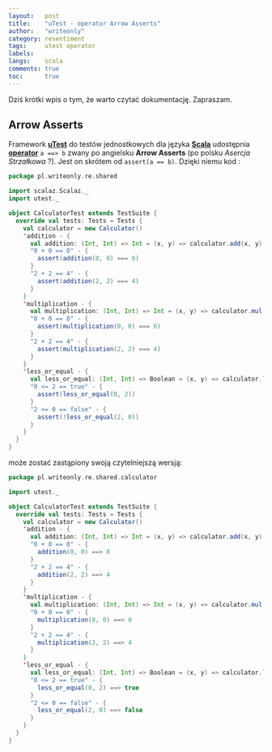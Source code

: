 ```yaml
---
layout:   post
title:    "uTest - operator Arrow Asserts"
author:   "writeonly"
category: resentiment
tags:     utest operator
labels:
langs:    scala
comments: true
toc:      true
---
```


Dziś krótki wpis o tym, że warto czytać dokumentację. Zapraszam.

## Arrow Asserts

Framework **[uTest](/posts-by-tags/utest)** do testów jednostkowych dla języka **[Scala](/posts-by-langs/scala)** udostępnia **[operator](/posts-by-tags/operator)** `a ==> b` zwany po angielsku **Arrow Asserts**
(po polsku *Asercja Strzałkowa* ?). Jest on skrótem od `assert(a == b)`. Dzięki niemu kod :

```scala
package pl.writeonly.re.shared

import scalaz.Scalaz._
import utest._

object CalculatorTest extends TestSuite {
  override val tests: Tests = Tests {
    val calculator = new Calculator()
    'addition - {
      val addition: (Int, Int) => Int = (x, y) => calculator.add(x, y)
      "0 + 0 == 0" - {
        assert(addition(0, 0) === 0)
      }
      "2 + 2 == 4" - {
        assert(addition(2, 2) === 4)
      }
    }
    'multiplication - {
      val multiplication: (Int, Int) => Int = (x, y) => calculator.mul(x, y)
      "0 + 0 == 0" - {
        assert(multiplication(0, 0) === 0)
      }
      "2 + 2 == 4" - {
        assert(multiplication(2, 2) === 4)
      }
    }
    'less_or_equal - {
      val less_or_equal: (Int, Int) => Boolean = (x, y) => calculator.leq(x, y)
      "0 <= 2 == true" - {
        assert(less_or_equal(0, 2))
      }
      "2 <= 0 == false" - {
        assert(!less_or_equal(2, 0))
      }
    }
  }
}

```

może zostać zastąpiony swoją czytelniejszą wersją:

```scala
package pl.writeonly.re.shared.calculator

import utest._

object CalculatorTest extends TestSuite {
  override val tests: Tests = Tests {
    val calculator = new Calculator()
    'addition - {
      val addition: (Int, Int) => Int = (x, y) => calculator.add(x, y)
      "0 + 0 == 0" - {
        addition(0, 0) ==> 0
      }
      "2 + 2 == 4" - {
        addition(2, 2) ==> 4
      }
    }
    'multiplication - {
      val multiplication: (Int, Int) => Int = (x, y) => calculator.mul(x, y)
      "0 + 0 == 0" - {
        multiplication(0, 0) ==> 0
      }
      "2 + 2 == 4" - {
        multiplication(2, 2) ==> 4
      }
    }
    'less_or_equal - {
      val less_or_equal: (Int, Int) => Boolean = (x, y) => calculator.leq(x, y)
      "0 <= 2 == true" - {
        less_or_equal(0, 2) ==> true
      }
      "2 <= 0 == false" - {
        less_or_equal(2, 0) ==> false
      }
    }
  }
}
```
